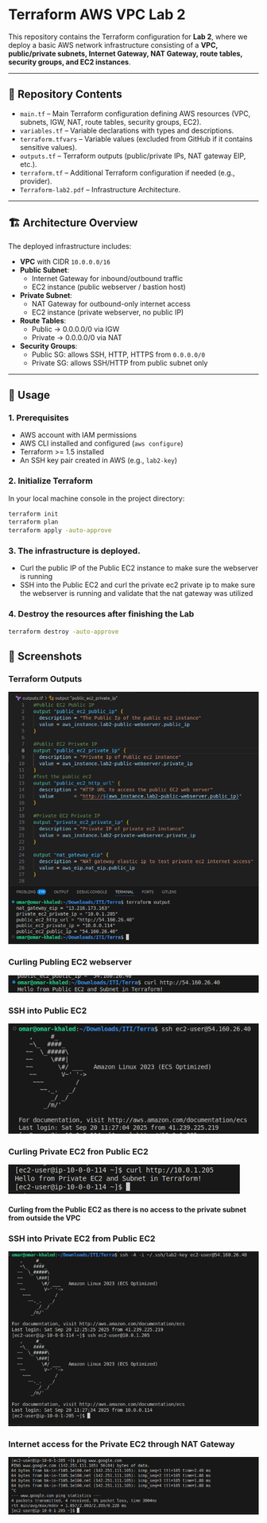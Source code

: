 # Terraform AWS VPC Lab 2

This repository contains the Terraform configuration for **Lab 2**, where we deploy a basic AWS network infrastructure consisting of a **VPC, public/private subnets, Internet Gateway, NAT Gateway, route tables, security groups, and EC2 instances**.

---

## 📂 Repository Contents

- `main.tf` – Main Terraform configuration defining AWS resources (VPC, subnets, IGW, NAT, route tables, security groups, EC2).
- `variables.tf` – Variable declarations with types and descriptions.
- `terraform.tfvars` – Variable values (excluded from GitHub if it contains sensitive values).
- `outputs.tf` – Terraform outputs (public/private IPs, NAT gateway EIP, etc.).
- `terraform.tf` – Additional Terraform configuration if needed (e.g., provider).
- `Terraform-lab2.pdf` – Infrastructure Architecture.

---

## 🏗️ Architecture Overview

The deployed infrastructure includes:
- **VPC** with CIDR `10.0.0.0/16`
- **Public Subnet**:
  - Internet Gateway for inbound/outbound traffic
  - EC2 instance (public webserver / bastion host)
- **Private Subnet**:
  - NAT Gateway for outbound-only internet access
  - EC2 instance (private webserver, no public IP)
- **Route Tables**:
  - Public → 0.0.0.0/0 via IGW
  - Private → 0.0.0.0/0 via NAT
- **Security Groups**:
  - Public SG: allows SSH, HTTP, HTTPS from `0.0.0.0/0`
  - Private SG: allows SSH/HTTP from public subnet only

---

## 🚀 Usage

### 1. Prerequisites
- AWS account with IAM permissions
- AWS CLI installed and configured (`aws configure`)
- Terraform >= 1.5 installed
- An SSH key pair created in AWS (e.g., `lab2-key`)

### 2. Initialize Terraform
In your local machine console in the project directory:
```bash
terraform init
terraform plan
terraform apply -auto-approve
```

### 3. The infrastructure is deployed. 
 - Curl the public IP of the Public EC2 instance to make sure the webserver is running
 - SSH into the Public EC2 and curl the private ec2 private ip to make sure the webserver is running and validate that the nat gateway was utilized

### 4. Destroy the resources after finishing the Lab
```bash
terraform destroy -auto-approve
```

## 📸 Screenshots

### Terraform Outputs
![Terraform Outputs](screenshots/outputs.png)

### Curling Publing EC2 webserver
![Curling Public EC@](screenshots/curling-public-ec2.png)

### SSH into Public EC2
![SSH Public EC2](screenshots/ssh-public-ec2.png)

### Curling Private EC2 fron Public EC2
![Curling Private EC@](screenshots/curling-private-ec2.png)


#### Curling from the Public EC2 as there is no access to the private subnet from outside the VPC

### SSH into Private EC2 from Public EC2
![SSH Private EC2](screenshots/ssh-private-ec2.png)

### Internet access for the Private EC2 through NAT Gateway
![Private EC2 Internet Access](screenshots/private-ec2-internet-access.png)

